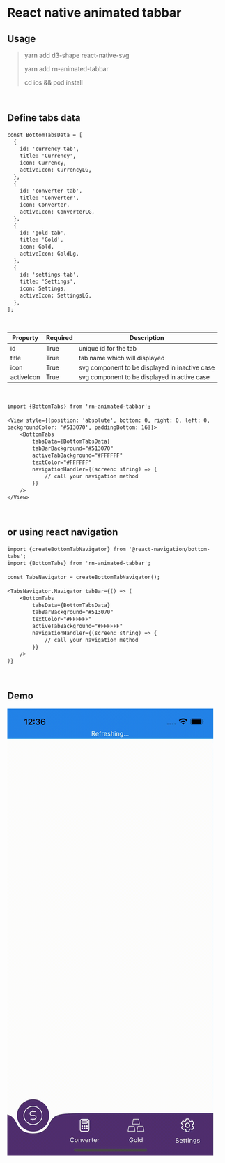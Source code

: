 # React native animated tabbar

## Usage

> yarn add d3-shape react-native-svg
>
> yarn add rn-animated-tabbar
>
> cd ios && pod install

&nbsp;

## Define tabs data

```typescriptreact
const BottomTabsData = [
  {
    id: 'currency-tab',
    title: 'Currency',
    icon: Currency,
    activeIcon: CurrencyLG,
  },
  {
    id: 'converter-tab',
    title: 'Converter',
    icon: Converter,
    activeIcon: ConverterLG,
  },
  {
    id: 'gold-tab',
    title: 'Gold',
    icon: Gold,
    activeIcon: GoldLg,
  },
  {
    id: 'settings-tab',
    title: 'Settings',
    icon: Settings,
    activeIcon: SettingsLG,
  },
];
```

&nbsp;
&nbsp;

|     Property      |             Required              |                Description                    |
|-------------------|-----------------------------------|-----------------------------------------------|
|id                 |True                               |unique id for the tab                          |
|title              |True                               |tab name which will displayed                  |
|icon               |True                               |svg component to be displayed in inactive case |
|activeIcon         |True                               |svg component to be displayed in active case   |

&nbsp;
&nbsp;

```typescriptreact
import {BottomTabs} from 'rn-animated-tabbar';

<View style={{position: 'absolute', bottom: 0, right: 0, left: 0, backgroundColor: '#513070', paddingBottom: 16}}>
    <BottomTabs 
        tabsData={BottomTabsData} 
        tabBarBackground="#513070"
        activeTabBackground="#FFFFFF"
        textColor="#FFFFFF"
        navigationHandler={(screen: string) => { 
            // call your navigation method
        }}
    />
</View>
```

&nbsp;

## or using react navigation

```typescriptreact
import {createBottomTabNavigator} from '@react-navigation/bottom-tabs';
import {BottomTabs} from 'rn-animated-tabbar';

const TabsNavigator = createBottomTabNavigator();

<TabsNavigator.Navigator tabBar={() => (
    <BottomTabs 
        tabsData={BottomTabsData} 
        tabBarBackground="#513070"
        textColor="#FFFFFF"
        activeTabBackground="#FFFFFF"
        navigationHandler={(screen: string) => { 
            // call your navigation method
        }}
    />
)}
```

&nbsp;

## Demo

![Demo not available](./__docs/appPreview.gif)
